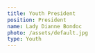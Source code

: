 ```yaml
---
title: Youth President
position: President
name: Lady Dianne Bondoc
photo: /assets/default.jpg
type: Youth
---
```

